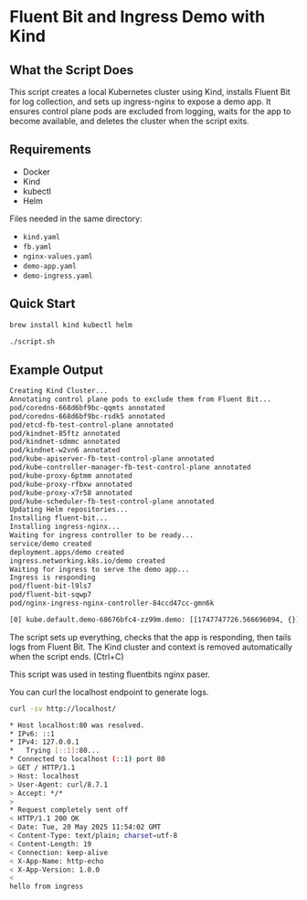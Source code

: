 # Fluent Bit and Ingress Demo with Kind

## What the Script Does

This script creates a local Kubernetes cluster using Kind, installs Fluent Bit for log collection, and sets up ingress-nginx to expose a demo app. It ensures control plane pods are excluded from logging, waits for the app to become available, and deletes the cluster when the script exits.

## Requirements

* Docker
* Kind
* kubectl
* Helm

Files needed in the same directory:

* `kind.yaml`
* `fb.yaml`
* `nginx-values.yaml`
* `demo-app.yaml`
* `demo-ingress.yaml`

## Quick Start

```bash
brew install kind kubectl helm
```

```bash
./script.sh
```

## Example Output

```bash
Creating Kind Cluster...
Annotating control plane pods to exclude them from Fluent Bit...
pod/coredns-668d6bf9bc-qqmts annotated
pod/coredns-668d6bf9bc-rsdk5 annotated
pod/etcd-fb-test-control-plane annotated
pod/kindnet-85ftz annotated
pod/kindnet-sdmmc annotated
pod/kindnet-w2vn6 annotated
pod/kube-apiserver-fb-test-control-plane annotated
pod/kube-controller-manager-fb-test-control-plane annotated
pod/kube-proxy-6ptmm annotated
pod/kube-proxy-rfbxw annotated
pod/kube-proxy-x7r58 annotated
pod/kube-scheduler-fb-test-control-plane annotated
Updating Helm repositories...
Installing fluent-bit...
Installing ingress-nginx...
Waiting for ingress controller to be ready...
service/demo created
deployment.apps/demo created
ingress.networking.k8s.io/demo created
Waiting for ingress to serve the demo app...
Ingress is responding
pod/fluent-bit-l9ls7
pod/fluent-bit-sqwp7
pod/nginx-ingress-nginx-controller-84ccd47cc-gmn6k

[0] kube.default.demo-68676bfc4-zz99m.demo: [[1747747726.566696094, {}], {"time"=>"2025-05-20T13:28:46.566696094Z", "stream"=>"stdout", "_p"=>"F", "log"=>"2025/05/20 13:28:46 localhost 10.244.0.5:33284 "GET / HTTP/1.1" 200 19 "curl/8.7.1" 20.708µs", "kubernetes"=>{"pod_name"=>"demo-68676bfc4-zz99m", "namespace_name"=>"default", "pod_id"=>"a2747d5e-cf7d-4646-a9f3-1fc6c8134e68", "labels"=>{"app"=>"demo", "pod-template-hash"=>"68676bfc4"}, "host"=>"fb-test-worker2", "pod_ip"=>"10.244.1.4", "container_name"=>"demo", "docker_id"=>"73a50e4a6e0419b35dfa2244ee0c1fc72ffc3b09b1f5558da0e9f852254023a1", "container_hash"=>"docker.io/hashicorp/http-echo@sha256:fcb75f691c8b0414d670ae570240cbf95502cc18a9ba57e982ecac589760a186", "container_image"=>"docker.io/hashicorp/http-echo:latest"}}]
```

The script sets up everything, checks that the app is responding, then tails logs from Fluent Bit. The Kind cluster and context is removed automatically when the script ends. (Ctrl+C)

This script was used in testing fluentbits nginx paser.

You can curl the localhost endpoint to generate logs.
```bash
curl -sv http://localhost/

* Host localhost:80 was resolved.
* IPv6: ::1
* IPv4: 127.0.0.1
*   Trying [::1]:80...
* Connected to localhost (::1) port 80
> GET / HTTP/1.1
> Host: localhost
> User-Agent: curl/8.7.1
> Accept: */*
> 
* Request completely sent off
< HTTP/1.1 200 OK
< Date: Tue, 20 May 2025 11:54:02 GMT
< Content-Type: text/plain; charset=utf-8
< Content-Length: 19
< Connection: keep-alive
< X-App-Name: http-echo
< X-App-Version: 1.0.0
< 
hello from ingress
```
